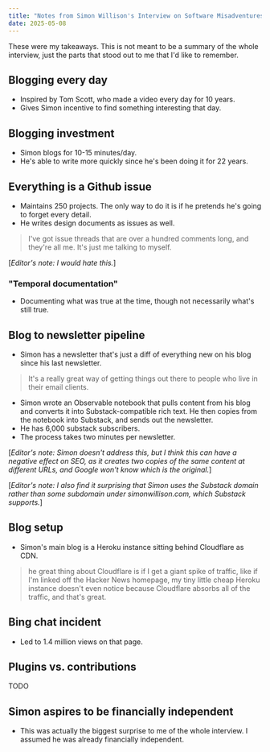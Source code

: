 ```yaml
---
title: "Notes from Simon Willison's Interview on Software Misadventures"
date: 2025-05-08
---
```


These were my takeaways. This is not meant to be a summary of the whole interview, just the parts that stood out to me that I'd like to remember.

## Blogging every day

- Inspired by Tom Scott, who made a video every day for 10 years.
- Gives Simon incentive to find something interesting that day.

## Blogging investment

- Simon blogs for 10-15 minutes/day.
- He's able to write more quickly since he's been doing it for 22 years.

## Everything is a Github issue

- Maintains 250 projects. The only way to do it is if he pretends he's going to forget every detail.
- He writes design documents as issues as well.

> I've got issue threads that are over a hundred comments long, and they're all me. It's just me talking to myself.

\[_Editor's note: I would hate this._\]

### "Temporal documentation"

- Documenting what was true at the time, though not necessarily what's still true.

## Blog to newsletter pipeline

- Simon has a newsletter that's just a diff of everything new on his blog since his last newsletter.

> It's a really great way of getting things out there to people who live in their email clients.

- Simon wrote an Observable notebook that pulls content from his blog and converts it into Substack-compatible rich text. He then copies from the notebook into Substack, and sends out the newsletter.
- He has 6,000 substack subscribers.
- The process takes two minutes per newsletter.

\[_Editor's note: Simon doesn't address this, but I think this can have a negative effect on SEO, as it creates two copies of the same content at different URLs, and Google won't know which is the original._]

\[_Editor's note: I also find it surprising that Simon uses the Substack domain rather than some subdomain under simonwillison.com, which Substack supports._]

## Blog setup

- Simon's main blog is a Heroku instance sitting behind Cloudflare as CDN.

> he great thing about Cloudflare is if I get a giant spike of traffic, like if I'm linked off the Hacker News homepage, my tiny little cheap Heroku instance doesn't even notice because Cloudflare absorbs all of the traffic, and that's great.

## Bing chat incident

- Led to 1.4 million views on that page.

## Plugins vs. contributions

TODO

## Simon aspires to be financially independent

- This was actually the biggest surprise to me of the whole interview. I assumed he was already financially independent.
